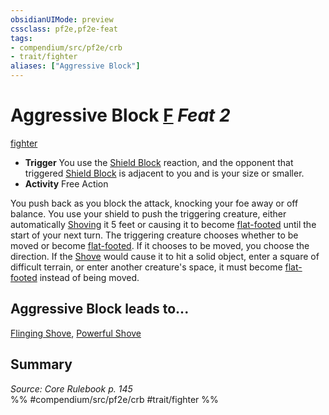 ```yaml
---
obsidianUIMode: preview
cssclass: pf2e,pf2e-feat
tags:
- compendium/src/pf2e/crb
- trait/fighter
aliases: ["Aggressive Block"]
---
```

# Aggressive Block  [F](/rules/core-rulebook/chapter-9-playing-the-game.md#Actions "Free Action") *Feat 2*  
[fighter](/rules/traits/fighter.md)  

- **Trigger** You use the [Shield Block](/compendium/feats/shield-block.md) reaction, and the opponent that triggered [Shield Block](/compendium/feats/shield-block.md) is adjacent to you and is your size or smaller.
- **Activity** Free Action

You push back as you block the attack, knocking your foe away or off balance. You use your shield to push the triggering creature, either automatically [Shoving](/rules/actions/shove.md) it 5 feet or causing it to become [flat-footed](/rules/conditions.md#Flat-footed) until the start of your next turn. The triggering creature chooses whether to be moved or become [flat-footed](/rules/conditions.md#Flat-footed). If it chooses to be moved, you choose the direction. If the [Shove](/rules/actions/shove.md) would cause it to hit a solid object, enter a square of difficult terrain, or enter another creature's space, it must become [flat-footed](/rules/conditions.md#Flat-footed) instead of being moved.

## Aggressive Block leads to...

[Flinging Shove](/compendium/feats/flinging-shove.md), [Powerful Shove](/compendium/feats/powerful-shove.md)

## Summary

*Source: Core Rulebook p. 145*  
%% #compendium/src/pf2e/crb #trait/fighter %%